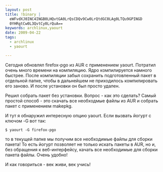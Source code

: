 ```yaml
--- 
layout: post
title: !binary |
  eWFvdXJ0INC4INGB0LHQvtGA0LrQsCDQv9Cw0LrQtdGC0LAg0LTQu9GPINGD
  0YHRgtCw0L3QvtCy0LrQuA==
keywords: archlinux,yaourt
date: 2009-04-22
tags:
  - archlinux
  - yaourt

---
```

Сегодня обновлял firefox-pgo из AUR с применением yaourt. Потратил очень много времени на компиляцию. Ядро компилируется намного быстрее. После компиляции забыл сохранить подготовленный пакет в отдельной папке, чтобы в дальнейшем не приходилось компилировать его заново. И после установки он был просто удален.

Решил собрать пакет без установки. Вопрос - как это сделать? Самый простой способ - это скачать все необходмые файлы из AUR и собрать пакет с применением makepkg.

И тут я обнаружил интересную опцию yaourt. Если вызвать йогурт с ключом -G вот так:

    $ yaourt -G firefox-pgo

то в текущей папке мы получим все необходимые файлы для сборки пакета! То есть йогурт позволяет не только искать пакеты в AUR, но и, без обращения к веб-интерфейсу, качать все необходимые для сборки пакета файлы. Очень удобно!

И как говориться - век живи, век учись!
